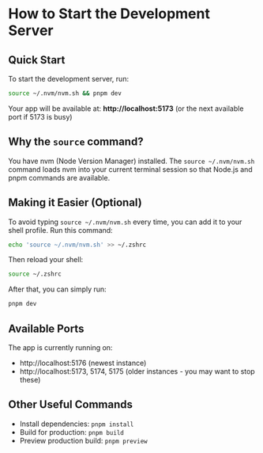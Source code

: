 # How to Start the Development Server

## Quick Start

To start the development server, run:

```bash
source ~/.nvm/nvm.sh && pnpm dev
```

Your app will be available at: **http://localhost:5173** (or the next available port if 5173 is busy)

## Why the `source` command?

You have nvm (Node Version Manager) installed. The `source ~/.nvm/nvm.sh` command loads nvm into your current terminal session so that Node.js and pnpm commands are available.

## Making it Easier (Optional)

To avoid typing `source ~/.nvm/nvm.sh` every time, you can add it to your shell profile. Run this command:

```bash
echo 'source ~/.nvm/nvm.sh' >> ~/.zshrc
```

Then reload your shell:
```bash
source ~/.zshrc
```

After that, you can simply run:
```bash
pnpm dev
```

## Available Ports

The app is currently running on:
- http://localhost:5176 (newest instance)
- http://localhost:5173, 5174, 5175 (older instances - you may want to stop these)

## Other Useful Commands

- Install dependencies: `pnpm install`
- Build for production: `pnpm build`
- Preview production build: `pnpm preview`

